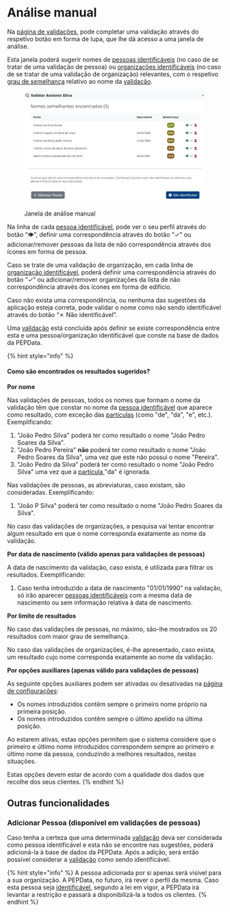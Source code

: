 # Análise manual

Na [página de validações](../validacoes/), pode completar uma validação através do respetivo botão em forma de lupa, que lhe dá acesso a uma janela de análise.

Esta janela poderá sugerir nomes de [pessoas identificáveis](../../glossario/glossario-aplicacao.md#pessoa-identificavel) (no caso de se tratar de uma validação de pessoa) ou [organizações identificáveis](../../glossario/glossario-aplicacao.md#organizacao-identificavel) (no caso de se tratar de uma validação de organização) relevantes, com o respetivo [grau de semelhança](../../glossario/glossario-aplicacao.md#grau-de-semelhanca) relativo ao nome da [validação](../../glossario/glossario-aplicacao.md#validacao).

<figure><img src="../../.gitbook/assets/analisar validação PT.jpg" alt=""><figcaption><p>Janela de análise manual</p></figcaption></figure>

Na linha de cada [pessoa identificável](../../glossario/glossario-aplicacao.md#pessoa-identificavel), pode ver o seu perfil através do botão “👁”, definir uma correspondência através do botão “✓” ou adicionar/remover pessoas da lista de não correspondência através dos ícones em forma de pessoa.

Caso se trate de uma validação de organização, em cada linha de [organização identificável](../../glossario/glossario-aplicacao.md#organizacao-identificavel), poderá definir uma correspondência através do botão “✓” ou adicionar/remover organizações da lista de não correspondência através dos ícones em forma de edifício.

Caso não exista uma correspondência, ou nenhuma das sugestões da aplicação esteja correta, pode validar o nome como não sendo identificável através do botão “✗ Não identificável”.

Uma [validação](../../glossario/glossario-aplicacao.md#validacao) está concluída após definir se existe correspondência entre esta e uma pessoa/organização identificável que conste na base de dados da PEPData.

{% hint style="info" %}
#### Como são encontrados os resultados sugeridos?

**Por nome**

Nas validações de pessoas, todos os nomes que formam o nome da validação têm que constar no nome da [pessoa identificável](../../glossario/glossario-aplicacao.md#pessoa-identificavel) que aparece como resultado, com exceção das [partículas](https://www.irn.mj.pt/IRN/sections/irn/a\_registral/registo-civil/docs-do-civil/dar-o-nome/) (como "de", "da", "e", etc.). Exemplificando:

1. "João Pedro Silva" poderá ter como resultado o nome "João Pedro Soares da Silva".
2. "João Pedro Pereira" **não** poderá ter como resultado o nome "João Pedro Soares da Silva", uma vez que este não possui o nome "Pereira".
3. "João Pedro da Silva" poderá ter como resultado o nome "João Pedro Silva" uma vez que a [partícula ](https://www.irn.mj.pt/IRN/sections/irn/a\_registral/registo-civil/docs-do-civil/dar-o-nome/)"da" é ignorada.

Nas validações de pessoas, as abreviaturas, caso existam, são consideradas. Exemplificando:

1. "João P Silva" poderá ter como resultado o nome "João Pedro Soares da Silva".

No caso das validações de organizações, a pesquisa vai tentar encontrar algum resultado em que o nome corresponda exatamente ao nome da validação.

**Por data de nascimento (válido apenas para validações de pessoas)**

A data de nascimento da validação, caso exista, é utilizada para filtrar os resultados. Exemplificando:

1. Caso tenha introduzido a data de nascimento "01/01/1990" na validação, só irão aparecer [pessoas identificáveis](../../glossario/glossario-aplicacao.md#pessoa-identificavel) com a mesma data de nascimento ou sem informação relativa à data de nascimento.

**Por limite de resultados**

No caso das validações de pessoas, no máximo, são-lhe mostrados os 20 resultados com maior grau de semelhança.

No caso das validações de organizações, é-lhe apresentado, caso exista, um resultado cujo nome corresponda exatamente ao nome da validação.

**Por opções auxiliares (apenas válido para validações de pessoas)**

As seguinte opções auxiliares podem ser ativadas ou desativadas na [página de configurações](../configuracoes/):

* Os nomes introduzidos contêm sempre o primeiro nome próprio na primeira posição.
* Os nomes introduzidos contêm sempre o último apelido na última posição.

Ao estarem ativas, estas opções permitem que o sistema considere que o primeiro e último nome introduzidos correspondem sempre ao primeiro e último nome da pessoa, conduzindo a melhores resultados, nestas situações.

Estas opções devem estar de acordo com a qualidade dos dados que recolhe dos seus clientes.
{% endhint %}

## Outras funcionalidades

### Adicionar Pessoa (disponível em validações de pessoas)

Caso tenha a certeza que uma determinada [validação](../../glossario/glossario-aplicacao.md#validacao) deva ser considerada como pessoa identificável e esta não se encontre nas sugestões, poderá adicioná-la à base de dados da PEPData. Após a adição, será então possível considerar a [validação](../../glossario/glossario-aplicacao.md#validacao) como sendo identificável.

{% hint style="info" %}
A pessoa adicionada por si apenas será visível para a sua organização. A PEPData, no futuro, irá rever o perfil da mesma. Caso esta pessoa seja [identificável](../../glossario/glossario-aplicacao.md#pessoa-identificavel), segundo a lei em vigor, a PEPData irá levantar a restrição e passará a disponibilizá-la a todos os clientes.
{% endhint %}
